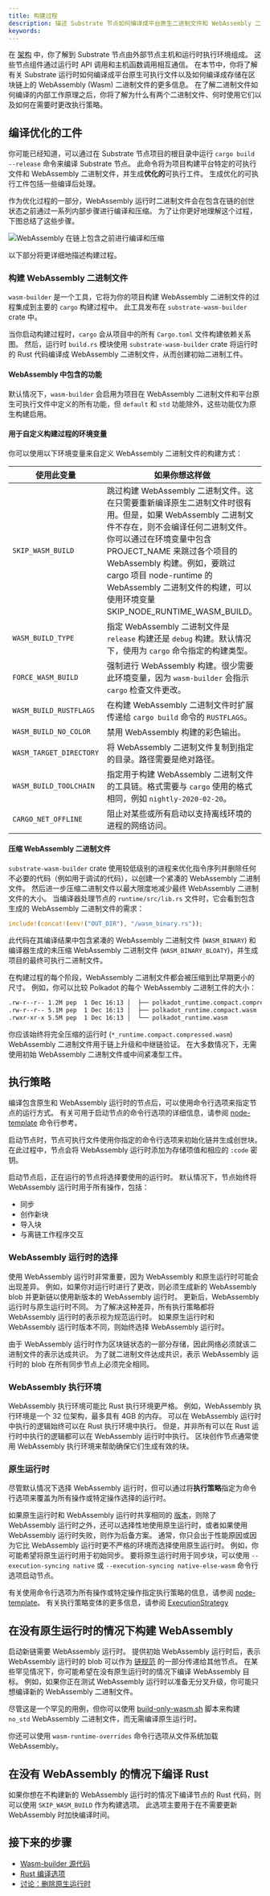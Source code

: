 ```yaml
---
title: 构建过程
description: 描述 Substrate 节点如何编译成平台原生二进制文件和 WebAssembly 二进制文件，以及如何使用这些二进制文件来执行对 Substrate 运行时的调用。
keywords:
---
```


在 [架构](/learn/architecture) 中，你了解到 Substrate 节点由外部节点主机和运行时执行环境组成。
这些节点组件通过运行时 API 调用和主机函数调用相互通信。
在本节中，你将了解有关 Substrate 运行时如何编译成平台原生可执行文件以及如何编译成存储在区块链上的 WebAssembly (Wasm) 二进制文件的更多信息。
在了解二进制文件如何编译的内部工作原理之后，你将了解为什么有两个二进制文件、何时使用它们以及如何在需要时更改执行策略。

## 编译优化的工件

你可能已经知道，可以通过在 Substrate 节点项目的根目录中运行 `cargo build --release` 命令来编译 Substrate 节点。
此命令将为项目构建平台特定的可执行文件和 WebAssembly 二进制文件，并生成**优化的**可执行工件。
生成优化的可执行工件包括一些编译后处理。

作为优化过程的一部分，WebAssembly 运行时二进制文件会在包含在链的创世状态之前通过一系列内部步骤进行编译和压缩。
为了让你更好地理解这个过程，下图总结了这些步骤。

![WebAssembly 在链上包含之前进行编译和压缩](/media/images/docs/node-executable.png)

以下部分将更详细地描述构建过程。

### 构建 WebAssembly 二进制文件

`wasm-builder` 是一个工具，它将为你的项目构建 WebAssembly 二进制文件的过程集成到主要的 `cargo` 构建过程中。
此工具发布在 `substrate-wasm-builder` crate 中。

当你启动构建过程时，`cargo` 会从项目中的所有 `Cargo.toml` 文件构建依赖关系图。
然后，运行时 `build.rs` 模块使用 `substrate-wasm-builder` crate 将运行时的 Rust 代码编译成 WebAssembly 二进制文件，从而创建初始二进制工件。

#### WebAssembly 中包含的功能

默认情况下，`wasm-builder` 会启用为项目在 WebAssembly 二进制文件和平台原生可执行文件中定义的所有功能，但 `default` 和 `std` 功能除外，这些功能仅为原生构建启用。

#### 用于自定义构建过程的环境变量

你可以使用以下环境变量来自定义 WebAssembly 二进制文件的构建方式：

| 使用此变量       | 如果你想这样做                                                                                                                                                                                                                                                                                                                                                                                                                                          |
| ----------------------- | --------------------------------------------------------------------------------------------------------------------------------------------------------------------------------------------------------------------------------------------------------------------------------------------------------------------------------------------------------------------------------------------------------------------------------------------------------------- |
| `SKIP_WASM_BUILD`       | 跳过构建 WebAssembly 二进制文件。这在只需要重新编译原生二进制文件时很有用。但是，如果 WebAssembly 二进制文件不存在，则不会编译任何二进制文件。你可以通过在环境变量中包含 PROJECT_NAME 来跳过各个项目的 WebAssembly 构建。例如，要跳过 cargo 项目 node-runtime 的 WebAssembly 二进制文件的构建，可以使用环境变量 SKIP_NODE_RUNTIME_WASM_BUILD。 |
| `WASM_BUILD_TYPE`       | 指定 WebAssembly 二进制文件是 `release` 构建还是 `debug` 构建。默认情况下，使用为 `cargo` 命令指定的构建类型。                                                                                                                                                                                                                                                                                                         |
| `FORCE_WASM_BUILD`      | 强制进行 WebAssembly 构建。很少需要此环境变量，因为 `wasm-builder` 会指示 `cargo` 检查文件更改。                                                                                                                                                                                                                                                                                                                 |
| `WASM_BUILD_RUSTFLAGS`  | 在构建 WebAssembly 二进制文件时扩展传递给 `cargo build` 命令的 `RUSTFLAGS`。                                                                                                                                                                                                                                                                                                                                                               |
| `WASM_BUILD_NO_COLOR`   | 禁用 WebAssembly 构建的彩色输出。                                                                                                                                                                                                                                                                                                                                                                                                                  |
| `WASM_TARGET_DIRECTORY` | 将 WebAssembly 二进制文件复制到指定的目录。路径需要是绝对路径。                                                                                                                                                                                                                                                                                                                                                                          |
| `WASM_BUILD_TOOLCHAIN`  | 指定用于构建 WebAssembly 二进制文件的工具链。格式需要与 `cargo` 使用的格式相同，例如 `nightly-2020-02-20`。                                                                                                                                                                                                                                                                                                          |
| `CARGO_NET_OFFLINE`     | 阻止对某些或所有启动以支持离线环境的进程的网络访问。                                                                                                                                                                                                                                                                                                                                                                      |

#### 压缩 WebAssembly 二进制文件

`substrate-wasm-builder` crate 使用较低级别的进程来优化指令序列并删除任何不必要的代码（例如用于调试的代码），以创建一个紧凑的 WebAssembly 二进制文件。
然后进一步压缩二进制文件以最大限度地减少最终 WebAssembly 二进制文件的大小。
当编译器处理节点的 `runtime/src/lib.rs` 文件时，它会看到包含生成的 WebAssembly 二进制文件的需求：

```rust
include!(concat!(env!("OUT_DIR"), "/wasm_binary.rs"));
```

此代码在其编译结果中包含紧凑的 WebAssembly 二进制文件 (`WASM_BINARY`) 和编译器生成的未压缩 WebAssembly 二进制文件 (`WASM_BINARY_BLOATY`)，并生成项目的最终可执行二进制文件。

在构建过程的每个阶段，WebAssembly 二进制文件都会被压缩到比早期更小的尺寸。
例如，你可以比较 Polkadot 的每个 WebAssembly 二进制工件的大小：

```bash
.rw-r--r-- 1.2M pep  1 Dec 16:13 │  ├── polkadot_runtime.compact.compressed.wasm
.rw-r--r-- 5.1M pep  1 Dec 16:13 │  ├── polkadot_runtime.compact.wasm
.rwxr-xr-x 5.5M pep  1 Dec 16:13 │  └── polkadot_runtime.wasm
```

你应该始终将完全压缩的运行时 (`*_runtime.compact.compressed.wasm`) WebAssembly 二进制文件用于链上升级和中继链验证。
在大多数情况下，无需使用初始 WebAssembly 二进制文件或中间紧凑型工件。

## 执行策略

编译包含原生和 WebAssembly 运行时的节点后，可以使用命令行选项来指定节点的运行方式。
有关可用于启动节点的命令行选项的详细信息，请参阅 [node-template](/reference/command-line-tools/node-template) 命令行参考。

启动节点时，节点可执行文件使用你指定的命令行选项来初始化链并生成创世块。
在此过程中，节点会将 WebAssembly 运行时添加为存储项值和相应的 `:code` 密钥。

启动节点后，正在运行的节点将选择要使用的运行时。
默认情况下，节点始终将 WebAssembly 运行时用于所有操作，包括：

- 同步
- 创作新块
- 导入块
- 与离链工作程序交互

### WebAssembly 运行时的选择

使用 WebAssembly 运行时非常重要，因为 WebAssembly 和原生运行时可能会出现差异。
例如，如果你对运行时进行了更改，则必须生成新的 WebAssembly blob 并更新链以使用新版本的 WebAssembly 运行时。
更新后，WebAssembly 运行时与原生运行时不同。
为了解决这种差异，所有执行策略都将 WebAssembly 运行时的表示视为规范运行时。
如果原生运行时和 WebAssembly 运行时版本不同，则始终选择 WebAssembly 运行时。

由于 WebAssembly 运行时作为区块链状态的一部分存储，因此网络必须就该二进制文件的表示达成共识。
为了就二进制文件达成共识，表示 WebAssembly 运行时的 blob 在所有同步节点上必须完全相同。

### WebAssembly 执行环境

WebAssembly 执行环境可能比 Rust 执行环境更严格。
例如，WebAssembly 执行环境是一个 32 位架构，最多具有 4GB 的内存。
可以在 WebAssembly 运行时中执行的逻辑始终可以在 Rust 执行环境中执行。
但是，并非所有可以在 Rust 运行时中执行的逻辑都可以在 WebAssembly 运行时中执行。
区块创作节点通常使用 WebAssembly 执行环境来帮助确保它们生成有效的块。

### 原生运行时

尽管默认情况下选择 WebAssembly 运行时，但可以通过将**执行策略**指定为命令行选项来覆盖为所有操作或特定操作选择的运行时。

如果原生运行时和 WebAssembly 运行时共享相同的 [版本](/maintain/runtime-upgrades/#runtime-versioning)，则除了 WebAssembly 运行时之外，还可以选择性地使用原生运行时，或者如果使用 WebAssembly 运行时失败，则作为后备方案。
通常，你只会出于性能原因或因为它比 WebAssembly 运行时更不严格的环境而选择使用原生运行时。
例如，你可能希望将原生运行时用于初始同步。
要将原生运行时用于同步块，可以使用 `--execution-syncing native` 或 `--execution-syncing native-else-wasm` 命令行选项启动节点。

有关使用命令行选项为所有操作或特定操作指定执行策略的信息，请参阅 [node-template](/reference/command-line-tools/node-template)。
有关执行策略变体的更多信息，请参阅 [ExecutionStrategy](https://paritytech.github.io/substrate/master/sc_cli/arg_enums/enum.ExecutionStrategy.html)

## 在没有原生运行时的情况下构建 WebAssembly

启动新链需要 WebAssembly 运行时。
提供初始 WebAssembly 运行时后，表示 WebAssembly 运行时的 blob 可以作为 [链规范](/build/chain-spec) 的一部分传递给其他节点。
在某些罕见情况下，你可能希望在没有原生运行时的情况下编译 WebAssembly 目标。
例如，如果你正在测试 WebAssembly 运行时以准备无分叉升级，你可能只想编译新的 WebAssembly 二进制文件。

尽管这是一个罕见的用例，但你可以使用 [build-only-wasm.sh](https://github.com/paritytech/polkadot-sdk/blob/master/substrate/.maintain/build-only-wasm.sh) 脚本来构建 `no_std` WebAssembly 二进制文件，而无需编译原生运行时。

你还可以使用 `wasm-runtime-overrides` 命令行选项从文件系统加载 WebAssembly。

## 在没有 WebAssembly 的情况下编译 Rust

如果你想在不构建新的 WebAssembly 运行时的情况下编译节点的 Rust 代码，则可以使用 `SKIP_WASM_BUILD` 作为构建选项。
此选项主要用于在不需要更新 WebAssembly 时加快编译时间。

## 接下来的步骤

- [Wasm-builder 源代码](https://github.com/paritytech/polkadot-sdk/blob/master/substrate/utils/wasm-builder/src/lib.rs)
- [Rust 编译选项](https://doc.rust-lang.org/cargo/commands/cargo-build.html#compilation-options)
- [讨论：删除原生运行时](https://github.com/paritytech/substrate/issues/10579)
